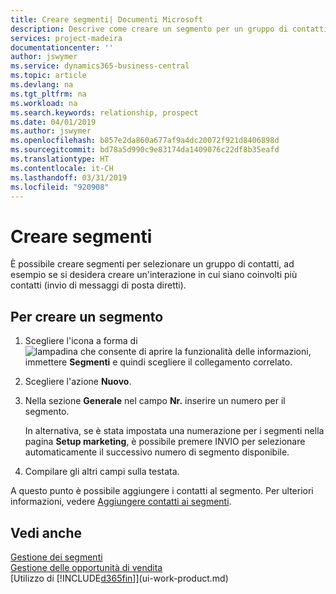 ```yaml
---
title: Creare segmenti| Documenti Microsoft
description: Descrive come creare un segmento per un gruppo di contatti in Business Central, ad esempio, per rivolgersi a diversi contatti tramite messaggi di posta diretti.
services: project-madeira
documentationcenter: ''
author: jswymer
ms.service: dynamics365-business-central
ms.topic: article
ms.devlang: na
ms.tgt_pltfrm: na
ms.workload: na
ms.search.keywords: relationship, prospect
ms.date: 04/01/2019
ms.author: jswymer
ms.openlocfilehash: b857e2da860a677af9a4dc20072f921d8406898d
ms.sourcegitcommit: bd78a5d990c9e83174da1409076c22df8b35eafd
ms.translationtype: HT
ms.contentlocale: it-CH
ms.lasthandoff: 03/31/2019
ms.locfileid: "920908"
---
```

# <a name="create-segments"></a>Creare segmenti
È possibile creare segmenti per selezionare un gruppo di contatti, ad esempio se si desidera creare un'interazione in cui siano coinvolti più contatti (invio di messaggi di posta diretti).

## <a name="to-create-a-segment"></a>Per creare un segmento
1. Scegliere l'icona a forma di ![lampadina che consente di aprire la funzionalità delle informazioni](media/ui-search/search_small.png "Informazioni sull'operazione che si desidera eseguire"), immettere **Segmenti** e quindi scegliere il collegamento correlato.
2. Scegliere l'azione **Nuovo**.
3. Nella sezione **Generale** nel campo **Nr.** inserire un numero per il segmento.

    In alternativa, se è stata impostata una numerazione per i segmenti nella pagina **Setup marketing**, è possibile premere INVIO per selezionare automaticamente il successivo numero di segmento disponibile.
4. Compilare gli altri campi sulla testata.

A questo punto è possibile aggiungere i contatti al segmento. Per ulteriori informazioni, vedere [Aggiungere contatti ai segmenti](marketing-add-contact-segment.md).

## <a name="see-also"></a>Vedi anche
[Gestione dei segmenti](marketing-segments.md)  
[Gestione delle opportunità di vendita](marketing-manage-sales-opportunities.md)  
[Utilizzo di [!INCLUDE[d365fin](includes/d365fin_md.md)]](ui-work-product.md)  
